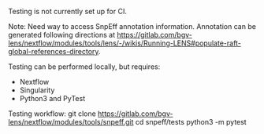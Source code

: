 Testing is not currently set up for CI.

Note: Need way to access SnpEff annotation information. Annotation can be
generated following directions at
https://gitlab.com/bgv-lens/nextflow/modules/tools/lens/-/wikis/Running-LENS#populate-raft-global-references-directory.

Testing can be performed locally, but requires:

- Nextflow
- Singularity
- Python3 and PyTest

Testing workflow:
git clone https://gitlab.com/bgv-lens/nextflow/modules/tools/snpeff.git
cd snpeff/tests
python3 -m pytest
